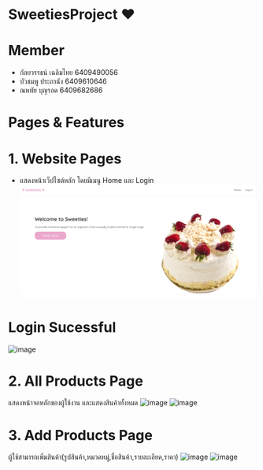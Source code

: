 # SweetiesProject  ♥
# Member
- กัลยวรรธน์ เฉลิมไทย 6409490056
- บัวชมพู	ประถานัง	6409610646
- ณหทัย	บุญรอด	6409682686
# Pages & Features
# 1. Website Pages
- แสดงหน้าเว็ปไซต์หลัก โดยมีเมนู Home และ Login
  ![image](https://github.com/Kanyawatchalermthai/Cs369_Project_Sweeties/blob/main/src/assets/1.png)
# Login Sucessful
![image](https://github.com/Kanyawatchalermthai/SweetiesProject/assets/148806112/32f3f0b8-6ad3-4150-a0fb-83eb78fc808d)
# 2. All Products Page
แสดงหน้าจอหลักของผู้ใช้งาน และแสดงสินค้าทั้งหมด
![image](https://github.com/Kanyawatchalermthai/SweetiesProject/assets/148806112/a3279a32-fcd0-43b1-80af-8326eef0afde)
![image](https://github.com/Kanyawatchalermthai/SweetiesProject/assets/148806112/491b139f-7f6a-49f2-a4ff-71446a614f63)
# 3. Add Products Page
ผู้ใช้สามารถเพิ่มสินค้า(รูปสินค้า,หมวดหมู่,ชื่อสินค้า,รายละเอียด,ราคา)
![image](https://github.com/Kanyawatchalermthai/SweetiesProject/assets/148806112/87d291a9-ff82-43f0-8dff-7437ce882b3c)
![image](https://github.com/Kanyawatchalermthai/SweetiesProject/assets/148806112/a57793e9-7606-4bd3-8342-1312c6d413dd)

